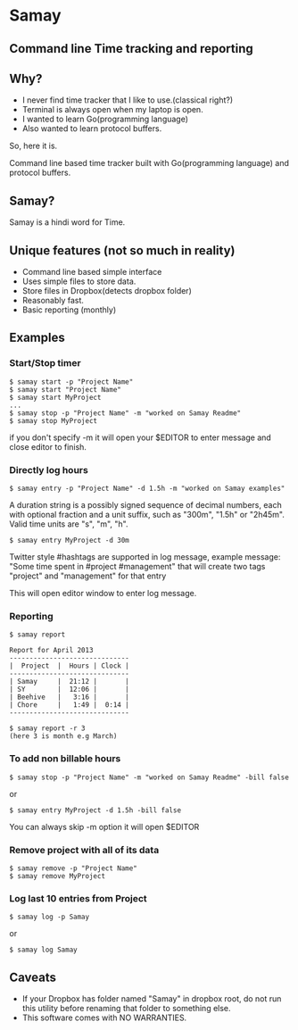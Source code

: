 Samay 
=====

Command line Time tracking and reporting
----------------------------------------

Why?
----

* I never find time tracker that I like to use.(classical right?)
* Terminal is always open when my laptop is open.
* I wanted to learn Go(programming language)
* Also wanted to learn protocol buffers.

So, here it is.

Command line based time tracker built with Go(programming language) and protocol buffers. 

Samay?
------

Samay is a hindi word for Time.


Unique features (not so much in reality)
----------------------------------------

* Command line based simple interface
* Uses simple files to store data.
* Store files in Dropbox(detects dropbox folder)
* Reasonably fast.
* Basic reporting (monthly)

Examples
--------

### Start/Stop timer

	$ samay start -p "Project Name"
	$ samay start "Project Name"
	$ samay start MyProject 
	...
	$ samay stop -p "Project Name" -m "worked on Samay Readme"
	$ samay stop MyProject 
		
if you don't specify -m it will open your $EDITOR to enter message 
and close editor to finish.

### Directly log hours

	$ samay entry -p "Project Name" -d 1.5h -m "worked on Samay examples"

A duration string is a possibly signed sequence of decimal numbers, 
each with optional fraction and a unit suffix, such as "300m", "1.5h" 
or "2h45m". Valid time units are "s", "m", "h".

	$ samay entry MyProject -d 30m

Twitter style #hashtags are supported in log message, example message:
"Some time spent in #project #management" that will create two tags
"project" and "management" for that entry
	
This will open editor window to enter log message.


### Reporting
	
	$ samay report 

	Report for April 2013
	------------------------------
	|  Project  |  Hours | Clock |
	------------------------------
	| Samay     |  21:12 |       |
	| SY        |  12:06 |       |
	| Beehive   |   3:16 |       |
	| Chore     |   1:49 |  0:14 |
	------------------------------

	$ samay report -r 3 
	(here 3 is month e.g March)

### To add non billable hours

	$ samay stop -p "Project Name" -m "worked on Samay Readme" -bill false

or

	$ samay entry MyProject -d 1.5h -bill false

You can always skip -m option it will open $EDITOR

### Remove project with all of its data

	$ samay remove -p "Project Name"
	$ samay remove MyProject

### Log last 10 entries from Project

	$ samay log -p Samay

or

	$ samay log Samay



Caveats
-------

* If your Dropbox has folder named "Samay" in dropbox root, do not run this utility before renaming that folder to something else.
* This software comes with NO WARRANTIES. 

